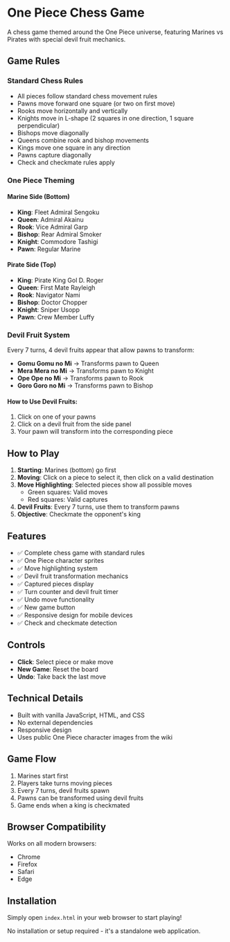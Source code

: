 # One Piece Chess Game

A chess game themed around the One Piece universe, featuring Marines vs Pirates with special devil fruit mechanics.

## Game Rules

### Standard Chess Rules
- All pieces follow standard chess movement rules
- Pawns move forward one square (or two on first move)
- Rooks move horizontally and vertically
- Knights move in L-shape (2 squares in one direction, 1 square perpendicular)
- Bishops move diagonally
- Queens combine rook and bishop movements
- Kings move one square in any direction
- Pawns capture diagonally
- Check and checkmate rules apply

### One Piece Theming

#### Marine Side (Bottom)
- **King**: Fleet Admiral Sengoku
- **Queen**: Admiral Akainu
- **Rook**: Vice Admiral Garp
- **Bishop**: Rear Admiral Smoker
- **Knight**: Commodore Tashigi
- **Pawn**: Regular Marine

#### Pirate Side (Top)
- **King**: Pirate King Gol D. Roger
- **Queen**: First Mate Rayleigh
- **Rook**: Navigator Nami
- **Bishop**: Doctor Chopper
- **Knight**: Sniper Usopp
- **Pawn**: Crew Member Luffy

### Devil Fruit System

Every 7 turns, 4 devil fruits appear that allow pawns to transform:

- **Gomu Gomu no Mi** → Transforms pawn to Queen
- **Mera Mera no Mi** → Transforms pawn to Knight
- **Ope Ope no Mi** → Transforms pawn to Rook
- **Goro Goro no Mi** → Transforms pawn to Bishop

#### How to Use Devil Fruits:
1. Click on one of your pawns
2. Click on a devil fruit from the side panel
3. Your pawn will transform into the corresponding piece

## How to Play

1. **Starting**: Marines (bottom) go first
2. **Moving**: Click on a piece to select it, then click on a valid destination
3. **Move Highlighting**: Selected pieces show all possible moves
   - Green squares: Valid moves
   - Red squares: Valid captures
4. **Devil Fruits**: Every 7 turns, use them to transform pawns
5. **Objective**: Checkmate the opponent's king

## Features

- ✅ Complete chess game with standard rules
- ✅ One Piece character sprites
- ✅ Move highlighting system
- ✅ Devil fruit transformation mechanics
- ✅ Captured pieces display
- ✅ Turn counter and devil fruit timer
- ✅ Undo move functionality
- ✅ New game button
- ✅ Responsive design for mobile devices
- ✅ Check and checkmate detection

## Controls

- **Click**: Select piece or make move
- **New Game**: Reset the board
- **Undo**: Take back the last move

## Technical Details

- Built with vanilla JavaScript, HTML, and CSS
- No external dependencies
- Responsive design
- Uses public One Piece character images from the wiki

## Game Flow

1. Marines start first
2. Players take turns moving pieces
3. Every 7 turns, devil fruits spawn
4. Pawns can be transformed using devil fruits
5. Game ends when a king is checkmated

## Browser Compatibility

Works on all modern browsers:
- Chrome
- Firefox
- Safari
- Edge

## Installation

Simply open `index.html` in your web browser to start playing!

No installation or setup required - it's a standalone web application.
